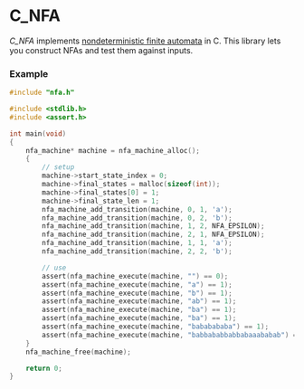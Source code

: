 # C_NFA
*C_NFA* implements [nondeterministic finite automata](https://en.wikipedia.org/wiki/Nondeterministic_finite_automaton) in C. This library lets you construct NFAs and test them against inputs.

### Example
```c
#include "nfa.h"

#include <stdlib.h>
#include <assert.h>

int main(void)
{
    nfa_machine* machine = nfa_machine_alloc();
    {
        // setup
        machine->start_state_index = 0;
        machine->final_states = malloc(sizeof(int));
        machine->final_states[0] = 1;
        machine->final_state_len = 1;
        nfa_machine_add_transition(machine, 0, 1, 'a');
        nfa_machine_add_transition(machine, 0, 2, 'b');
        nfa_machine_add_transition(machine, 1, 2, NFA_EPSILON);
        nfa_machine_add_transition(machine, 2, 1, NFA_EPSILON);
        nfa_machine_add_transition(machine, 1, 1, 'a');
        nfa_machine_add_transition(machine, 2, 2, 'b');

        // use
        assert(nfa_machine_execute(machine, "") == 0);
        assert(nfa_machine_execute(machine, "a") == 1);
        assert(nfa_machine_execute(machine, "b") == 1);
        assert(nfa_machine_execute(machine, "ab") == 1);
        assert(nfa_machine_execute(machine, "ba") == 1);
        assert(nfa_machine_execute(machine, "ba") == 1);
        assert(nfa_machine_execute(machine, "bababababa") == 1);
        assert(nfa_machine_execute(machine, "babbababbabbabaaababab") == 1);
    }
    nfa_machine_free(machine);

    return 0;
}
```
